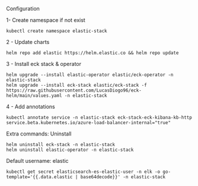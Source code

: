
Configuration

1- Create namespace if not exist
```
kubectl create namespace elastic-stack
```
2 - Update charts
```
helm repo add elastic https://helm.elastic.co && helm repo update
```
3 - Install eck stack & operator
```
helm upgrade --install elastic-operator elastic/eck-operator -n elastic-stack
helm upgrade --install eck-stack elastic/eck-stack -f https://raw.githubusercontent.com/LucasDiogo96/eck-helm/main/values.yaml -n elastic-stack
```
4 - Add annotations
```
kubectl annotate service -n elastic-stack eck-stack-eck-kibana-kb-http service.beta.kubernetes.io/azure-load-balancer-internal="true"
```

Extra commands: Uninstall

```
helm uninstall eck-stack -n elastic-stack
helm uninstall elastic-operator -n elastic-stack

```


Default username: elastic

```
kubectl get secret elasticsearch-es-elastic-user -n elk -o go-template='{{.data.elastic | base64decode}}' -n elastic-stack
```
